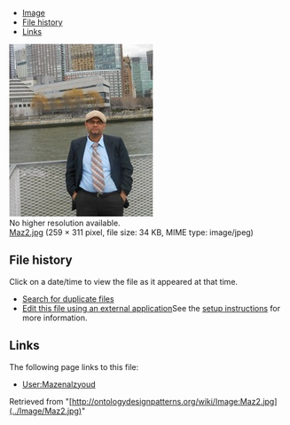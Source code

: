 * [Image](../Image/Maz2.jpg#file)
* [File history](../Image/Maz2.jpg#filehistory)
* [Links](../Image/Maz2.jpg#filelinks)

[![Image:Maz2.jpg](../images/c/cb/Maz2.jpg)](../images/c/cb/Maz2.jpg)  
No higher resolution available.  
[Maz2.jpg](../images/c/cb/Maz2.jpg)‎ (259 × 311 pixel, file size: 34 KB, MIME type: image/jpeg)

## File history

Click on a date/time to view the file as it appeared at that time.



  
* [Search for duplicate files](http://ontologydesignpatterns.org/wiki/Special:FileDuplicateSearch/Maz2.jpg "Special:FileDuplicateSearch/Maz2.jpg")
* [Edit this file using an external application](http://ontologydesignpatterns.org/wiki/index.php?title=Image:Maz2.jpg&action=edit&externaledit=true&mode=file "Image:Maz2.jpg")See the [setup instructions](http://www.mediawiki.org/wiki/Manual:External_editors "http://www.mediawiki.org/wiki/Manual:External_editors") for more information.

## Links



The following page links to this file:


* [User:Mazenalzyoud](../User/Mazenalzyoud "User:Mazenalzyoud")


Retrieved from "[http://ontologydesignpatterns.org/wiki/Image:Maz2.jpg](../Image/Maz2.jpg)"